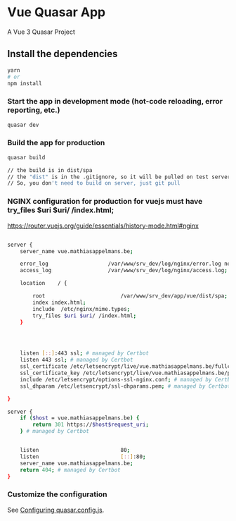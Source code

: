 # Vue Quasar App

A Vue 3 Quasar Project

## Install the dependencies
```bash
yarn
# or
npm install
```

### Start the app in development mode (hot-code reloading, error reporting, etc.)
```bash
quasar dev
```


### Build the app for production
```bash
quasar build

// the build is in dist/spa
// the "dist" is in the .gitignore, so it will be pulled on test server.
// So, you don't need to build on server, just git pull
```
### NGINX configuration for production for vuejs must have try_files $uri $uri/ /index.html;
https://router.vuejs.org/guide/essentials/history-mode.html#nginx
```bash

server {
	server_name vue.mathiasappelmans.be;

    error_log                   /var/www/srv_dev/log/nginx/error.log notice;
    access_log                  /var/www/srv_dev/log/nginx/access.log;

    location    / {

        root                        /var/www/srv_dev/app/vue/dist/spa;
        index index.html;
        include  /etc/nginx/mime.types;
        try_files $uri $uri/ /index.html;
    }




	listen [::]:443 ssl; # managed by Certbot
    listen 443 ssl; # managed by Certbot
    ssl_certificate /etc/letsencrypt/live/vue.mathiasappelmans.be/fullchain.pem; # managed by Certbot
    ssl_certificate_key /etc/letsencrypt/live/vue.mathiasappelmans.be/privkey.pem; # managed by Certbot
    include /etc/letsencrypt/options-ssl-nginx.conf; # managed by Certbot
    ssl_dhparam /etc/letsencrypt/ssl-dhparams.pem; # managed by Certbot

}

server {
    if ($host = vue.mathiasappelmans.be) {
        return 301 https://$host$request_uri;
    } # managed by Certbot


	listen 							80;
	listen 							[::]:80;
	server_name vue.mathiasappelmans.be;
    return 404; # managed by Certbot
}

```

### Customize the configuration
See [Configuring quasar.config.js](https://v2.quasar.dev/quasar-cli-vite/quasar-config-js).
